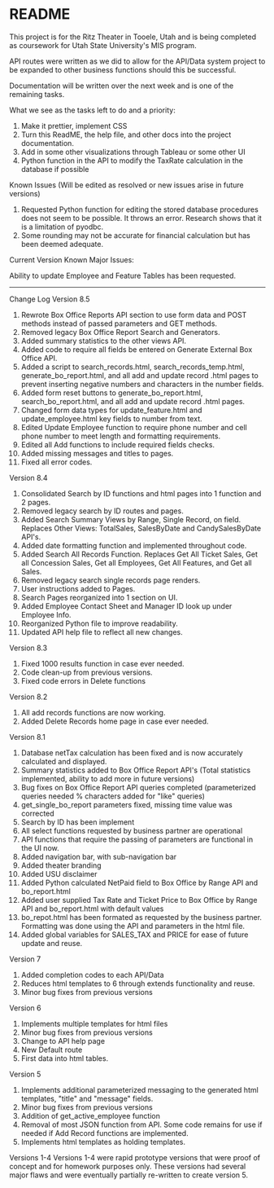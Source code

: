 # README #

This project is for the Ritz Theater in Tooele, Utah and is being completed as coursework for Utah State University's MIS program.

API routes were written as we did to allow for the API/Data system project to be expanded to other business functions should this be successful.

Documentation will be written over the next week and is one of the remaining tasks.

What we see as the tasks left to do and a priority:
1. Make it prettier, implement CSS
2. Turn this ReadME, the help file, and other docs into the project documentation.
4. Add in some other visualizations through Tableau or some other UI
5. Python function in the API to modify the TaxRate calculation in the database if possible


Known Issues (Will be edited as resolved or new issues arise in future versions)

1. Requested Python function for editing the stored database procedures does not seem to be possible. It throws an error. Research shows that it is a limitation of pyodbc.
2. Some rounding may not be accurate for financial calculation but has been deemed adequate.

Current Version Known Major Issues:

Ability to update Employee and Feature Tables has been requested.

*******************************

Change Log
Version 8.5
1. Rewrote Box Office Reports API section to use form data and POST methods instead of passed parameters and GET methods.
2. Removed legacy Box Office Report Search and Generators.
3. Added summary statistics to the other views API.
4. Added code to require all fields be entered on Generate External Box Office API.
5. Added a script to search_records.html, search_records_temp.html, generate_bo_report.html, and all add and update record .html pages to prevent inserting negative numbers and characters in the number fields.
6. Added form reset buttons to generate_bo_report.html, search_bo_report.html, and all add and update record .html pages.
7. Changed form data types for update_feature.html and update_employee.html key fields to number from text.
8. Edited Update Employee function to require phone number and cell phone number to meet length and formatting requirements.
9. Edited all Add functions to include required fields checks.
10. Added missing messages and titles to pages.
11. Fixed all error codes.

Version 8.4
1. Consolidated Search by ID functions and html pages into 1 function and 2 pages.
2. Removed legacy search by ID routes and pages.
3. Added Search Summary Views by Range, Single Record, on field. Replaces Other Views: TotalSales, SalesByDate and CandySalesByDate API's.
4. Added date formatting function and implemented throughout code.
5. Added Search All Records Function. Replaces Get All Ticket Sales, Get all Concession Sales, Get all Employees, Get All Features, and Get all Sales.
6. Removed legacy search single records page renders.
7. User instructions added to Pages.
8. Search Pages reorganized into 1 section on UI.
9. Added Employee Contact Sheet and Manager ID look up under Employee Info.
10. Reorganized Python file to improve readability.
11. Updated API help file to reflect all new changes.

Version 8.3
1. Fixed 1000 results function in case ever needed.
2. Code clean-up from previous versions.
3. Fixed code errors in Delete functions

Version 8.2
1. All add records functions are now working.
2. Added Delete Records home page in case ever needed.

Version 8.1
1. Database netTax calculation has been fixed and is now accurately calculated and displayed.
2. Summary statistics added to Box Office Report API's (Total statistics implemented, ability to add more in future versions)
3. Bug fixes on Box Office Report API queries completed (parameterized queries needed % characters added for "like" queries)
4. get_single_bo_report parameters fixed, missing time value was corrected
5. Search by ID has been implement
6. All select functions requested by business partner are operational
7. API functions that require the passing of parameters are functional in the UI now.
8. Added navigation bar, with sub-navigation bar
9. Added theater branding
10. Added USU disclaimer
11. Added Python calculated NetPaid field to Box Office by Range API and bo_report.html
12. Added user supplied Tax Rate and Ticket Price to Box Office by Range API and bo_report.html with default values
13. bo_repot.html has been formated as requested by the business partner. Formatting was done using the API and parameters in the html file.
14. Added global variables for SALES_TAX and PRICE for ease of future update and reuse.


Version 7

1. Added completion codes to each API/Data
2. Reduces html templates to 6 through extends functionality and reuse.
3. Minor bug fixes from previous versions

Version 6
1. Implements multiple templates for html files
2. Minor bug fixes from previous versions
3. Change to API help page
4. New Default route
5. First data into html tables.


Version 5
1. Implements additional parameterized messaging to the generated html templates, "title" and "message" fields.
2. Minor bug fixes from previous versions
3. Addition of get_active_employee function
4. Removal of most JSON function from API. Some code remains for use if needed if Add Record functions are implemented.
5. Implements html templates as holding templates.

Versions 1-4
Versions 1-4 were rapid prototype versions that were proof of concept and for homework purposes only. These versions had several major flaws and were eventually partially re-written to create version 5.